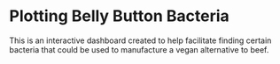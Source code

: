 # Plotting Belly Button Bacteria

This is an interactive dashboard created to help facilitate finding certain bacteria that could be used to manufacture a vegan alternative to beef. 
